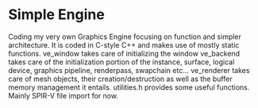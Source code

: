 # Simple Engine
Coding my very own Graphics Engine focusing on function and simpler architecture. It is coded in C-style C++ and makes use of mostly static functions.
ve_window takes care of initializing the window
ve_backend takes care of the initialization portion of the instance, surface, logical device, graphics pipeline, renderpass, swapchain etc...
ve_renderer takes care of mesh objects, their creation/destruction as well as the buffer memory management it entails.
utilities.h provides some useful functions. Mainly SPIR-V file import for now.
